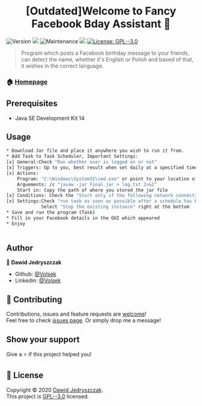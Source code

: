 <h1 align="center">[Outdated]Welcome to Fancy Facebook Bday Assistant 👋</h1>
<p>
  <img alt="Version" src="https://img.shields.io/badge/version-1.0-blue.svg?cacheSeconds=2592000" />
  <img src="https://img.shields.io/github/last-commit/Volsek/Fancy-Facebook-Bday-Assistant"/>
  <img alt="Maintenance" src="https://img.shields.io/badge/Maintained%3F-yes-green.svg" />
  <img src="https://img.shields.io/badge/Finished%3F-Yes-brightgreen"/>
  
  <a href="https://github.com/Volsek/Fancy-Facebook-Bday-Assistant/blob/master/LICENSE" target="_blank">
    <img alt="License: GPL--3.0" src="https://img.shields.io/badge/License-GPL--3.0-yellow.svg" />
  </a>
</p>

> Program which posts a Facebook birthday message to your friends, can detect the name, whether it's English or Polish and based of that, it wishes in the correct language.

### 🏠 [Homepage](https://github.com/Volsek/Fancy-Facebook-Bday-Assistant)


## Prerequisites

- Java SE Development Kit 14

## Usage

```sh
* Download Jar file and place it anywhere you wish to run it from.
* Add Task to Task Scheduler, Important Settings:
[x] General:Check "Run whether user is logged on or not"
[x] Triggers: Up to you, best result when set daily at a specified time
[x] Actions:
    Program: "C:\Windows\System32\cmd.exe" or point to your location of CMD
    Arguements: /c "javaw -jar Final.jar > log.txt 2>&1"
    Start in: Copy the path of where you stored the jar file
[x] Conditions: Check the "Start only if the following network connection is avilable" checkbox and "select any connection"
[x] Settings:Check "run task as soon as possible after a schedule has been missed"
             Select "Stop the existing instance" right at the bottom
* Save and run the program (Task)
* Fill in your Facebook details in the GUI which appeared
* Enjoy 
    
```

## Author

👤 **Dawid Jedryszczak**

* Github: [@Volsek](https://github.com/Volsek)
* Linkedin: [@Volsek](https://www.linkedin.com/in/dawid-jedryszczak/)

## 🤝 Contributing

Contributions, issues and feature requests are [welcome](https://github.com/Volsek/Fancy-Facebook-Bday-Assistant/pulls)!<br />Feel free to check [issues page](https://github.com/Volsek/Fancy-Facebook-Bday-Assistant/issues). Or simply drop me a message!

## Show your support

Give a ⭐️ if this project helped you!

## 📝 License

Copyright © 2020 [Dawid Jedryszczak](https://github.com/Volsek).<br />
This project is [GPL--3.0](https://github.com/Volsek/Fancy-Facebook-Bday-Assistant/blob/master/LICENSE) licensed.
